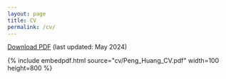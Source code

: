 ```yaml
---
layout: page
title: CV
permalink: /cv/
---
```



 [Download PDF](cv/Peng_Huang_CV.pdf)  (last updated: May 2024)

 <!--The PDF should be embedded underneath -- uses Google Docs for embedding and works if the PDF is on dropbox. Works sporadically if PDF is elsewhere too.-->

{% include embedpdf.html source="cv/Peng_Huang_CV.pdf" width=100 height=800 %}
